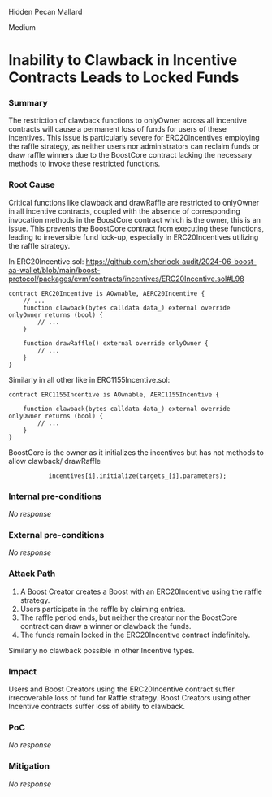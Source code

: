 Hidden Pecan Mallard

Medium

# Inability to Clawback in Incentive Contracts Leads to Locked Funds

### Summary

The restriction of clawback functions to onlyOwner across all incentive contracts will cause a permanent loss of funds for users of these incentives. This issue is particularly severe for ERC20Incentives employing the raffle strategy, as neither users nor administrators can reclaim funds or draw raffle winners due to the BoostCore contract lacking the necessary methods to invoke these restricted functions.

### Root Cause

Critical functions like clawback and drawRaffle are restricted to onlyOwner in all incentive contracts, coupled with the absence of corresponding invocation methods in the BoostCore contract which is the owner, this is an issue. This prevents the BoostCore contract from executing these functions, leading to irreversible fund lock-up, especially in ERC20Incentives utilizing the raffle strategy.


In ERC20Incentive.sol:
https://github.com/sherlock-audit/2024-06-boost-aa-wallet/blob/main/boost-protocol/packages/evm/contracts/incentives/ERC20Incentive.sol#L98

```solidity
contract ERC20Incentive is AOwnable, AERC20Incentive {
    // ...
    function clawback(bytes calldata data_) external override onlyOwner returns (bool) {
        // ...
    }

    function drawRaffle() external override onlyOwner {
        // ...
    }
}
```

Similarly in all other like in ERC1155Incentive.sol:

```solidity
contract ERC1155Incentive is AOwnable, AERC1155Incentive {

    function clawback(bytes calldata data_) external override onlyOwner returns (bool) {
        // ...
    }
}
```

BoostCore is the owner as it initializes the incentives but has not methods to allow clawback/ drawRaffle
```solidity
           incentives[i].initialize(targets_[i].parameters);
```


### Internal pre-conditions

_No response_

### External pre-conditions

_No response_

### Attack Path

1. A Boost Creator creates a Boost with an ERC20Incentive using the raffle strategy.
2. Users participate in the raffle by claiming entries.
3. The raffle period ends, but neither the creator nor the BoostCore contract can draw a winner or clawback the funds.
4. The funds remain locked in the ERC20Incentive contract indefinitely.

Similarly no clawback possible in other Incentive types.

### Impact

Users and Boost Creators using the ERC20Incentive contract suffer irrecoverable loss of fund for Raffle strategy. Boost Creators using  other Incentive contracts suffer loss of ability to clawback.

### PoC

_No response_

### Mitigation

_No response_